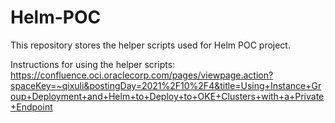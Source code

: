 # Helm-POC
This repository stores the helper scripts used for Helm POC project.

Instructions for using the helper scripts: https://confluence.oci.oraclecorp.com/pages/viewpage.action?spaceKey=~qixuli&postingDay=2021%2F10%2F4&title=Using+Instance+Group+Deployment+and+Helm+to+Deploy+to+OKE+Clusters+with+a+Private+Endpoint

